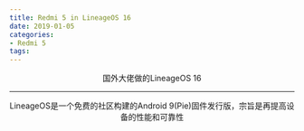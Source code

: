 ```yaml
---
title: Redmi 5 in LineageOS 16
date: 2019-01-05
categories:
- Redmi 5
tags:
---
```

<center>国外大佬做的LineageOS 16</center>

---
<center>LineageOS是一个免费的社区构建的Android 9(Pie)固件发行版，宗旨是再提高设备的性能和可靠性</center>
